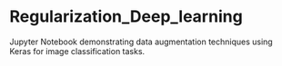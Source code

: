 # Regularization_Deep_learning
Jupyter Notebook demonstrating data augmentation techniques using Keras for image classification tasks. 

